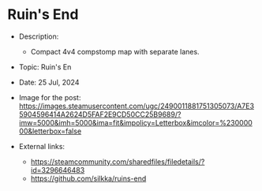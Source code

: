 # Ruin's End

- Description:
    - Compact 4v4 compstomp map with separate lanes.

- Topic: Ruin's En

- Date: 25 Jul, 2024

- Image for the post: https://images.steamusercontent.com/ugc/2490011881751305073/A7E35904596414A2624D5FAF2E9CD50CC25B9689/?imw=5000&imh=5000&ima=fit&impolicy=Letterbox&imcolor=%23000000&letterbox=false

- External links: 
    - https://steamcommunity.com/sharedfiles/filedetails/?id=3296646483
    - https://github.com/silkka/ruins-end
